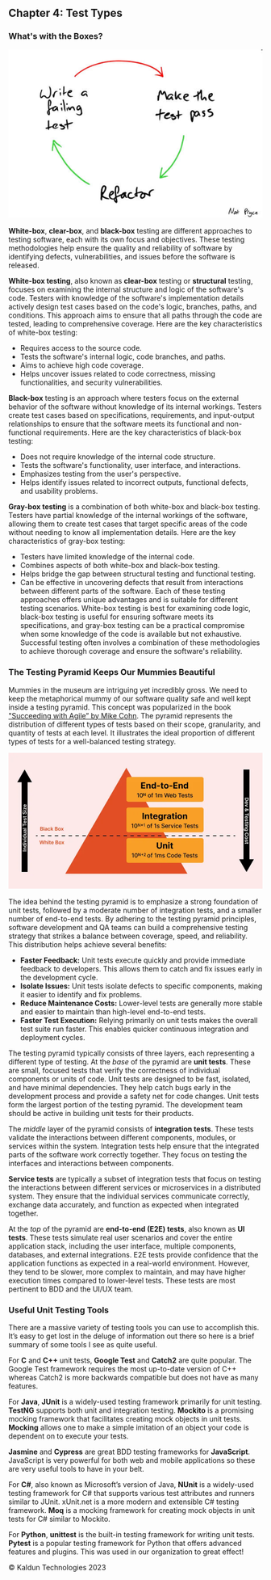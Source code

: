 ## Chapter 4: Test Types <a id="ch04-test-types"></a>

### What's with the Boxes?

![Gray-Box Testing](/images/red-green-refactor.jpg "Gray-Box Testing")

**White-box**, **clear-box**, and **black-box** testing are different approaches to testing software, each with its own focus and objectives. These testing methodologies help ensure the quality and reliability of software by identifying defects, vulnerabilities, and issues before the software is released.

**White-box testing**, also known as **clear-box** testing or **structural** testing, focuses on examining the internal structure and logic of the software's code. Testers with knowledge of the software's implementation details actively design test cases based on the code's logic, branches, paths, and conditions. This approach aims to ensure that all paths through the code are tested, leading to comprehensive coverage. Here are the key characteristics of white-box testing:
- Requires access to the source code.
- Tests the software's internal logic, code branches, and paths.
- Aims to achieve high code coverage.
- Helps uncover issues related to code correctness, missing functionalities, and security vulnerabilities.

**Black-box** testing is an approach where testers focus on the external behavior of the software without knowledge of its internal workings. Testers create test cases based on specifications, requirements, and input-output relationships to ensure that the software meets its functional and non-functional requirements. Here are the key characteristics of black-box testing:
- Does not require knowledge of the internal code structure.
- Tests the software's functionality, user interface, and interactions.
- Emphasizes testing from the user's perspective.
- Helps identify issues related to incorrect outputs, functional defects, and usability problems.

**Gray-box testing** is a combination of both white-box and black-box testing. Testers have partial knowledge of the internal workings of the software, allowing them to create test cases that target specific areas of the code without needing to know all implementation details. Here are the key characteristics of gray-box testing:
- Testers have limited knowledge of the internal code.
- Combines aspects of both white-box and black-box testing.
- Helps bridge the gap between structural testing and functional testing.
- Can be effective in uncovering defects that result from interactions between different parts of the software.
Each of these testing approaches offers unique advantages and is suitable for different testing scenarios. White-box testing is best for examining code logic, black-box testing is useful for ensuring software meets its specifications, and gray-box testing can be a practical compromise when some knowledge of the code is available but not exhaustive. Successful testing often involves a combination of these methodologies to achieve thorough coverage and ensure the software's reliability.

### The Testing Pyramid Keeps Our Mummies Beautiful

Mummies in the museum are intriguing yet incredibly gross. We need to keep the metaphorical mummy of our software quality safe and well kept inside a testing pyramid. This concept was popularized in the book ["Succeeding with Agile” by Mike Cohn](https://www.amazon.com/Succeeding-Agile-Software-Development-Using/dp/9332547963). The pyramid represents the distribution of different types of tests based on their scope, granularity, and quantity of tests at each level. It illustrates the ideal proportion of different types of tests for a well-balanced testing strategy.

![The Test Pyramid](/images/test-pyramid.jpg "Testing Pyramid")

The idea behind the testing pyramid is to emphasize a strong foundation of unit tests, followed by a moderate number of integration tests, and a smaller number of end-to-end tests. By adhering to the testing pyramid principles, software development and QA teams can build a comprehensive testing strategy that strikes a balance between coverage, speed, and reliability. This distribution helps achieve several benefits:
- **Faster Feedback:** Unit tests execute quickly and provide immediate feedback to developers. This allows them to catch and fix issues early in the development cycle.
- **Isolate Issues:** Unit tests isolate defects to specific components, making it easier to identify and fix problems.
- **Reduce Maintenance Costs:** Lower-level tests are generally more stable and easier to maintain than high-level end-to-end tests.
- **Faster Test Execution:** Relying primarily on unit tests makes the overall test suite run faster. This enables quicker continuous integration and deployment cycles.

The testing pyramid typically consists of three layers, each representing a different type of testing. At the _base_ of the pyramid are **unit tests**. These are small, focused tests that verify the correctness of individual components or units of code. Unit tests are designed to be fast, isolated, and have minimal dependencies. They help catch bugs early in the development process and provide a safety net for code changes. Unit tests form the largest portion of the testing pyramid. The development team should be active in building unit tests for their products.

The _middle_ layer of the pyramid consists of **integration tests**. These tests validate the interactions between different components, modules, or services within the system. Integration tests help ensure that the integrated parts of the software work correctly together. They focus on testing the interfaces and interactions between components.

**Service tests** are typically a subset of integration tests that focus on testing the interactions between different services or microservices in a distributed system. They ensure that the individual services communicate correctly, exchange data accurately, and function as expected when integrated together.

At the _top_ of the pyramid are **end-to-end (E2E) tests**, also known as **UI tests**. These tests simulate real user scenarios and cover the entire application stack, including the user interface, multiple components, databases, and external integrations. E2E tests provide confidence that the application functions as expected in a real-world environment. However, they tend to be slower, more complex to maintain, and may have higher execution times compared to lower-level tests. These tests are most pertinent to BDD and the UI/UX team.

### Useful Unit Testing Tools

There are a massive variety of testing tools you can use to accomplish this. It’s easy to get lost in the deluge of information out there so here is a brief summary of some tools I see as quite useful.

For **C** and **C++** unit tests, **Google Test** and **Catch2** are quite popular. The Google Test framework requires the most up-to-date version of C++ whereas Catch2 is more backwards compatible but does not have as many features.

For **Java**, **JUnit** is a widely-used testing framework primarily for unit testing. **TestNG** supports both unit and integration testing. **Mockito** is a promising mocking framework that facilitates creating mock objects in unit tests. **Mocking** allows one to make a simple imitation of an object your code is dependent on to execute your tests.

**Jasmine** and **Cypress** are great BDD testing frameworks for **JavaScript**. JavaScript is very powerful for both web and mobile applications so these are very useful tools to have in your belt.

For **C#**, also known as Microsoft’s version of Java, **NUnit** is a widely-used testing framework for C# that supports various test attributes and runners similar to JUnit. xUnit.net is a more modern and extensible C# testing framework. **Moq** is a mocking framework for creating mock objects in unit tests for C# similar to Mockito.

For **Python**, **unittest** is the built-in testing framework for writing unit tests. **Pytest** is a popular testing framework for Python that offers advanced features and plugins. This was used in our organization to great effect!

&copy; Kaldun Technologies 2023
